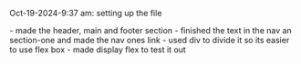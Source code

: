 Oct-19-2024-9:37 am: setting up the file

<html>
- made the header, main and footer section
- finished the text in the nav an section-one and made the nav ones link
- used div to divide it so its easier to use flex box


<Css>
- made display flex to test it out